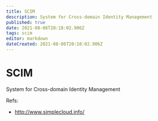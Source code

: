 ```yaml
---
title: SCIM
description: System for Cross-domain Identity Management
published: true
date: 2021-08-06T20:18:02.906Z
tags: scim
editor: markdown
dateCreated: 2021-08-06T20:18:02.906Z
---
```


# SCIM

System for Cross-domain Identity Management

Refs:
- http://www.simplecloud.info/

